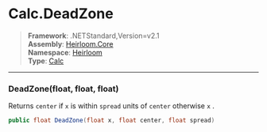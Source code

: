 # Calc.DeadZone

> **Framework**: .NETStandard,Version=v2.1  
> **Assembly**: [Heirloom.Core][0]  
> **Namespace**: [Heirloom][0]  
> **Type**: [Calc][1]  

--------------------------------------------------------------------------------

### DeadZone(float, float, float)

Returns `center` if `x` is within `spread` units of `center` otherwise `x` .

```cs
public float DeadZone(float x, float center, float spread)
```

[0]: ..\Heirloom.Core.md
[1]: Heirloom.Calc.md
